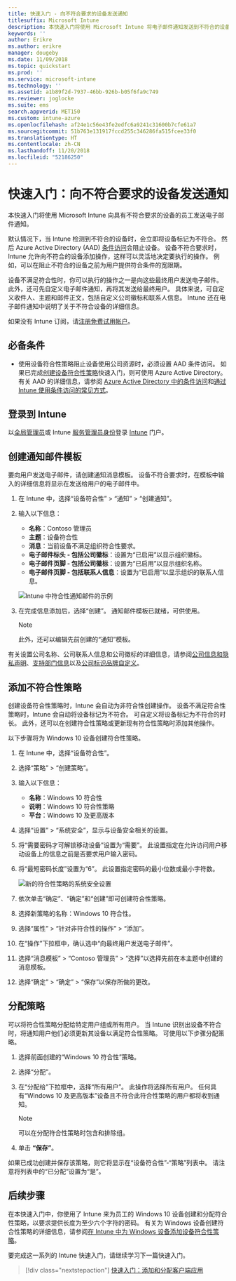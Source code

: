 ```yaml
---
title: 快速入门 - 向不符合要求的设备发送通知
titlesuffix: Microsoft Intune
description: 本快速入门将使用 Microsoft Intune 将电子邮件通知发送到不符合的设备。
keywords: ''
author: Erikre
ms.author: erikre
manager: dougeby
ms.date: 11/09/2018
ms.topic: quickstart
ms.prod: ''
ms.service: microsoft-intune
ms.technology: ''
ms.assetid: a1b89f2d-7937-46bb-926b-b05f6fa9c749
ms.reviewer: joglocke
ms.suite: ems
search.appverid: MET150
ms.custom: intune-azure
ms.openlocfilehash: af24e1c56e43fe2edfc6a9241c31600b7cfe61a7
ms.sourcegitcommit: 51b763e131917fccd255c346286fa515fcee33f0
ms.translationtype: HT
ms.contentlocale: zh-CN
ms.lasthandoff: 11/20/2018
ms.locfileid: "52186250"
---
```

# <a name="quickstart-send-notifications-to-noncompliant-devices"></a>快速入门：向不符合要求的设备发送通知

本快速入门将使用 Microsoft Intune 向具有不符合要求的设备的员工发送电子邮件通知。

默认情况下，当 Intune 检测到不符合的设备时，会立即将设备标记为不符合。 然后 Azure Active Directory (AAD) [条件访问](https://docs.microsoft.com/azure/active-directory/active-directory-conditional-access-azure-portal)会阻止设备。 设备不符合要求时，Intune 允许向不符合的设备添加操作，这样可以灵活地决定要执行的操作。 例如，可以在阻止不符合的设备之前为用户提供符合条件的宽限期。

设备不满足符合性时，你可以执行的操作之一是向这些最终用户发送电子邮件。 此外，还可先自定义电子邮件通知，再将其发送给最终用户。 具体来说，可自定义收件人、主题和邮件正文，包括自定义公司徽标和联系人信息。 Intune 还在电子邮件通知中说明了关于不符合设备的详细信息。

如果没有 Intune 订阅，请[注册免费试用帐户](free-trial-sign-up.md)。

## <a name="prerequisites"></a>必备条件
- 使用设备符合性策略阻止设备使用公司资源时，必须设置 AAD 条件访问。 如果已完成[创建设备符合性策略](quickstart-set-password-length-android.md)快速入门，则可使用 Azure Active Directory。 有关 AAD 的详细信息，请参阅 [Azure Active Directory 中的条件访问](https://docs.microsoft.com/azure/active-directory/active-directory-conditional-access-azure-portal)和[通过 Intune 使用条件访问的常见方式](conditional-access-intune-common-ways-use.md)。

## <a name="sign-in-to-intune"></a>登录到 Intune

以[全局管理员](users-add.md#types-of-administrators)或 Intune [服务管理员身份](users-add.md#types-of-administrators)登录 [Intune](https://aka.ms/intuneportal) 门户。 

## <a name="create-a-notification-message-template"></a>创建通知邮件模板

要向用户发送电子邮件，请创建通知消息模板。 设备不符合要求时，在模板中输入的详细信息将显示在发送给用户的电子邮件中。

1. 在 Intune 中，选择“设备符合性” > “通知” > “创建通知”。 
2. 输入以下信息：

   - **名称**：Contoso 管理员
   - **主题**：设备符合性
   - **消息**：当前设备不满足组织符合性要求。
   - **电子邮件标头 - 包括公司徽标**：设置为“已启用”以显示组织徽标。
   - **电子邮件页脚 - 包括公司徽标**：设置为“已启用”以显示组织名称。
   - **电子邮件页脚 - 包括联系人信息**：设置为“已启用”以显示组织的联系人信息。

   ![Intune 中符合性通知邮件的示例](./media/quickstart-send-notification-01.png)

3. 在完成信息添加后，选择“创建”。 通知邮件模板已就绪，可供使用。

    > [!NOTE]
    > 此外，还可以编辑先前创建的“通知”模板。

有关设置公司名称、公司联系人信息和公司徽标的详细信息，请参阅[公司信息和隐私声明](company-portal-app.md#company-information-and-privacy-statement)、[支持部门信息](company-portal-app.md#support-information)以及[公司标识品牌自定义](company-portal-app.md#company-identity-branding-customization)。 

## <a name="add-a-noncompliance-policy"></a>添加不符合性策略

创建设备符合性策略时，Intune 会自动为非符合性创建操作。 设备不满足符合性策略时，Intune 会自动将设备标记为不符合。 可自定义将设备标记为不符合的时长。 此外，还可以在创建符合性策略或更新现有符合性策略时添加其他操作。 

以下步骤将为 Windows 10 设备创建符合性策略。

1. 在 Intune 中，选择“设备符合性”。
2. 选择“策略” > “创建策略”。
3. 输入以下信息：

   - **名称**：Windows 10 符合性
   - **说明**：Windows 10 符合性策略
   - **平台**：Windows 10 及更高版本

4. 选择“设置” > “系统安全”，显示与设备安全相关的设置。
5. 将“需要密码才可解锁移动设备”设置为“需要”。 此设置指定在允许访问用户移动设备上的信息之前是否要求用户输入密码。 
6. 将“最短密码长度”设置为“6”。 此设置指定密码的最小位数或最小字符数。

    ![新的符合性策略的系统安全设置](./media/quickstart-send-notification-02.png) 

7. 依次单击“确定”、“确定”和“创建”即可创建符合性策略。
8. 选择新策略的名称：Windows 10 符合性。
9. 选择“属性” > “针对非符合性的操作” > “添加”。
10. 在“操作”下拉框中，确认选中“向最终用户发送电子邮件”。
11. 选择“消息模板” > “Contoso 管理员” > “选择”以选择先前在本主题中创建的消息模板。
12. 选择“确定” > “确定” > “保存”以保存所做的更改。

## <a name="assign-the-policy"></a>分配策略

可以将符合性策略分配给特定用户组或所有用户。 当 Intune 识别出设备不符合时，将通知用户他们必须更新其设备以满足符合性策略。 可使用以下步骤分配策略。

1. 选择前面创建的“Windows 10 符合性”策略。
2. 选择“分配”。
3. 在“分配给”下拉框中，选择“所有用户”。 此操作将选择所有用户。 任何具有“Windows 10 及更高版本”设备且不符合此符合性策略的用户都将收到通知。

    > [!NOTE]
    > 可以在分配符合性策略时包含和排除组。

4. 单击 **“保存”**。

如果已成功创建并保存该策略，则它将显示在“设备符合性”-“策略”列表中。 请注意将列表中的“已分配”设置为“是”。

## <a name="next-steps"></a>后续步骤

在本快速入门中，你使用了 Intune 来为员工的 Windows 10 设备创建和分配符合性策略，以要求提供长度为至少六个字符的密码。 有关为 Windows 设备创建符合性策略的详细信息，请参阅[在 Intune 中为 Windows 设备添加设备符合性策略](compliance-policy-create-windows.md)。

要完成这一系列的 Intune 快速入门，请继续学习下一篇快速入门。

> [!div class="nextstepaction"]
> [快速入门：添加和分配客户端应用](quickstart-add-assign-app.md)
